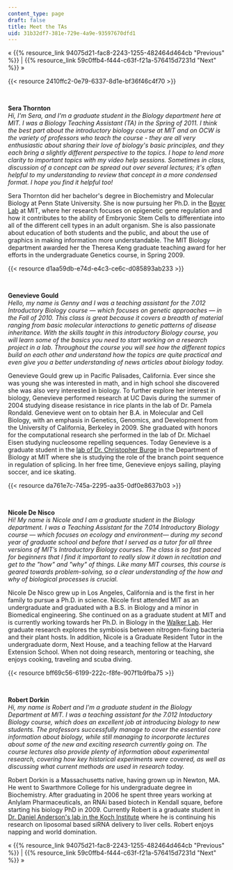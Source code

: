 ```yaml
---
content_type: page
draft: false
title: Meet the TAs
uid: 31b32df7-381e-729e-4a9e-93597670dfd1
---
```

« {{% resource_link 94075d21-fac8-2243-1255-482464d464cb "Previous" %}} | {{% resource_link 59c0ffb4-f444-c63f-f21a-576415d7231d "Next" %}} »

{{< resource 2410ffc2-0e79-6337-8d1e-bf36f46c4f70 >}}

 

**Sera Thornton**   
_Hi, I'm Sera, and I'm a graduate student in the Biology department here at MIT. I was a Biology Teaching Assistant (TA) in the Spring of 2011. I think the best part about the introductory biology course at MIT and on OCW is the variety of professors who teach the course - they are all very enthusiastic about sharing their love of biology's basic principles, and they each bring a slightly different perspective to the topics. I hope to lend more clarity to important topics with my video help sessions. Sometimes in class, discussion of a concept can be spread out over several lectures; it's often helpful to my understanding to review that concept in a more condensed format. I hope you find it helpful too!_

Sera Thornton did her bachelor's degree in Biochemistry and Molecular Biology at Penn State University. She is now pursuing her Ph.D. in the [Boyer Lab](https://biology.mit.edu/people/laurie_boyer#research_summary) at MIT, where her research focuses on epigenetic gene regulation and how it contributes to the ability of Embryonic Stem Cells to differentiate into all of the different cell types in an adult organism. She is also passionate about education of both students and the public, and about the use of graphics in making information more understandable. The MIT Biology department awarded her the Theresa Keng graduate teaching award for her efforts in the undergraduate Genetics course, in Spring 2009.

{{< resource d1aa59db-e74d-e4c3-ce6c-d085893ab233 >}}

 

**Genevieve Gould**   
_Hello, my name is Genny and I was a teaching assistant for the 7.012 Introductory Biology course — which focuses on genetic approaches — in the Fall of 2010. This class is great because it covers a breadth of material ranging from basic molecular interactions to genetic patterns of disease inheritance. With the skills taught in this introductory Biology course, you will learn some of the basics you need to start working on a research project in a lab. Throughout the course you will see how the different topics build on each other and understand how the topics are quite practical and even give you a better understanding of news articles about biology today._

Genevieve Gould grew up in Pacific Palisades, California. Ever since she was young she was interested in math, and in high school she discovered she was also very interested in biology. To further explore her interest in biology, Genevieve performed research at UC Davis during the summer of 2004 studying disease resistance in rice plants in the lab of Dr. Pamela Rondald. Genevieve went on to obtain her B.A. in Molecular and Cell Biology, with an emphasis in Genetics, Genomics, and Development from the University of California, Berkeley in 2009. She graduated with honors for the computational research she performed in the lab of Dr. Michael Eisen studying nucleosome repelling sequences. Today Genevieve is a graduate student in the [lab of Dr. Christopher Burge](http://genes.mit.edu/burgelab/) in the Department of Biology at MIT where she is studying the role of the branch point sequence in regulation of splicing. In her free time, Genevieve enjoys sailing, playing soccer, and ice skating.

{{< resource da761e7c-745a-2295-aa35-0df0e8637b03 >}}

 

**Nicole De Nisco**   
_Hi! My name is Nicole and I am a graduate student in the Biology department. I was a Teaching Assistant for the 7.014 Introductory Biology course — which focuses on ecology and environment— during my second year of graduate school and before that I served as a tutor for all three versions of MIT’s Introductory Biology courses. The class is so fast paced for beginners that I find it important to really slow it down in recitation and get to the "how" and "why" of things. Like many MIT courses, this course is geared towards problem-solving, so a clear understanding of the how and why of biological processes is crucial._

Nicole De Nisco grew up in Los Angeles, California and is the first in her family to pursue a Ph.D. in science. Nicole first attended MIT as an undergraduate and graduated with a B.S. in Biology and a minor in Biomedical engineering. She continued on as a graduate student at MIT and is currently working towards her Ph.D. in Biology in the [Walker Lab](http://walkerlab.mit.edu/). Her graduate research explores the symbiosis between nitrogen-fixing bacteria and their plant hosts. In addition, Nicole is a Graduate Resident Tutor in the undergraduate dorm, Next House, and a teaching fellow at the Harvard Extension School. When not doing research, mentoring or teaching, she enjoys cooking, traveling and scuba diving.

{{< resource bff69c56-6199-222c-f8fe-907f1b9fba75 >}}

 

**Robert Dorkin**   
_Hi, my name is Robert and I'm a graduate student in the Biology Department at MIT. I was a teaching assistant for the 7.012 Intoductory Biology course, which does an excellent job at introducing biology to new students. The professors successfully manage to cover the essential core information about biology, while still managing to incorporate lectures about some of the new and exciting research currently going on. The course lectures also provide plenty of information about experimental research, covering how key historical experiments were covered, as well as discussing what current methods are used in research today._

Robert Dorkin is a Massachusetts native, having grown up in Newton, MA. He went to Swarthmore College for his undergraduate degree in Biochemistry. After graduating in 2006 he spent three years working at Anlylam Pharmaceuticals, an RNAi based biotech in Kendall square, before starting his biology PhD in 2009. Currently Robert is a graduate student in [Dr. Daniel Anderson's lab in the Koch Institute](http://ki.mit.edu/people/faculty/anderson) where he is continuing his research on liposomal based siRNA delivery to liver cells. Robert enjoys napping and world domination.

« {{% resource_link 94075d21-fac8-2243-1255-482464d464cb "Previous" %}} | {{% resource_link 59c0ffb4-f444-c63f-f21a-576415d7231d "Next" %}} »